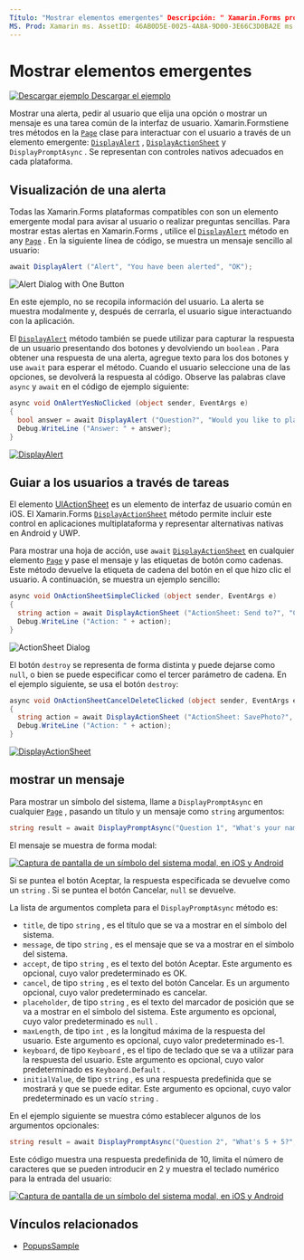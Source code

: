 ```yaml
---
Título: "Mostrar elementos emergentes" Descripción: " Xamarin.Forms proporciona tres elementos de interfaz de usuario de tipo emergente: una alerta, una hoja de acción y un símbolo del sistema. En este artículo se muestra el uso de alertas, hojas de acción y API de mensajes para mostrar cuadros de diálogo que piden a los usuarios preguntas sencillas, guiar a los usuarios a través de las tareas y mostrar los mensajes ".
MS. Prod: Xamarin ms. AssetID: 46AB0D5E-0025-4A8A-9D00-3E66C3D0BA2E ms. Technology: Xamarin-Forms Author: davidbritch ms. Author: dabritch ms. Date: 03/10/2020 no-LOC: [ Xamarin.Forms , Xamarin.Essentials ]
---
```


# <a name="display-pop-ups"></a>Mostrar elementos emergentes

[![Descargar ejemplo](~/media/shared/download.png) Descargar el ejemplo](https://docs.microsoft.com/samples/xamarin/xamarin-forms-samples/navigation-pop-ups)

Mostrar una alerta, pedir al usuario que elija una opción o mostrar un mensaje es una tarea común de la interfaz de usuario. Xamarin.Formstiene tres métodos en la [`Page`](xref:Xamarin.Forms.Page) clase para interactuar con el usuario a través de un elemento emergente: [`DisplayAlert`](xref:Xamarin.Forms.Page.DisplayAlert*) , [`DisplayActionSheet`](xref:Xamarin.Forms.Page.DisplayActionSheet*) y `DisplayPromptAsync` . Se representan con controles nativos adecuados en cada plataforma.

## <a name="display-an-alert"></a>Visualización de una alerta

Todas las Xamarin.Forms plataformas compatibles con son un elemento emergente modal para avisar al usuario o realizar preguntas sencillas. Para mostrar estas alertas en Xamarin.Forms , utilice el [`DisplayAlert`](xref:Xamarin.Forms.Page.DisplayAlert*) método en any [`Page`](xref:Xamarin.Forms.Page) . En la siguiente línea de código, se muestra un mensaje sencillo al usuario:

```csharp
await DisplayAlert ("Alert", "You have been alerted", "OK");
```

![](pop-ups-images/alert.png "Alert Dialog with One Button")

En este ejemplo, no se recopila información del usuario. La alerta se muestra modalmente y, después de cerrarla, el usuario sigue interactuando con la aplicación.

El [`DisplayAlert`](xref:Xamarin.Forms.Page.DisplayAlert*) método también se puede utilizar para capturar la respuesta de un usuario presentando dos botones y devolviendo un `boolean` . Para obtener una respuesta de una alerta, agregue texto para los dos botones y use `await` para esperar el método. Cuando el usuario seleccione una de las opciones, se devolverá la respuesta al código. Observe las palabras clave `async` y `await` en el código de ejemplo siguiente:

```csharp
async void OnAlertYesNoClicked (object sender, EventArgs e)
{
  bool answer = await DisplayAlert ("Question?", "Would you like to play a game", "Yes", "No");
  Debug.WriteLine ("Answer: " + answer);
}
```

[![DisplayAlert](pop-ups-images/alert2-sml.png "Cuadro de diálogo de alerta con dos botones")](pop-ups-images/alert2.png#lightbox "Cuadro de diálogo de alerta con dos botones")

## <a name="guide-users-through-tasks"></a>Guiar a los usuarios a través de tareas

El elemento [UIActionSheet](https://developer.apple.com/library/ios/documentation/uikit/reference/uiactionsheet_class/Reference/Reference.html) es un elemento de interfaz de usuario común en iOS. El Xamarin.Forms [`DisplayActionSheet`](xref:Xamarin.Forms.Page.DisplayActionSheet*) método permite incluir este control en aplicaciones multiplataforma y representar alternativas nativas en Android y UWP.

Para mostrar una hoja de acción, use `await` [`DisplayActionSheet`](xref:Xamarin.Forms.Page.DisplayActionSheet*) en cualquier elemento [`Page`](xref:Xamarin.Forms.Page) y pase el mensaje y las etiquetas de botón como cadenas. Este método devuelve la etiqueta de cadena del botón en el que hizo clic el usuario. A continuación, se muestra un ejemplo sencillo:

```csharp
async void OnActionSheetSimpleClicked (object sender, EventArgs e)
{
  string action = await DisplayActionSheet ("ActionSheet: Send to?", "Cancel", null, "Email", "Twitter", "Facebook");
  Debug.WriteLine ("Action: " + action);
}
```

![](pop-ups-images/action.png "ActionSheet Dialog")

El botón `destroy` se representa de forma distinta y puede dejarse como `null`, o bien se puede especificar como el tercer parámetro de cadena. En el ejemplo siguiente, se usa el botón `destroy`:

```csharp
async void OnActionSheetCancelDeleteClicked (object sender, EventArgs e)
{
  string action = await DisplayActionSheet ("ActionSheet: SavePhoto?", "Cancel", "Delete", "Photo Roll", "Email");
  Debug.WriteLine ("Action: " + action);
}
```

[![DisplayActionSheet](pop-ups-images/action2-sml.png "Cuadro de diálogo de hoja de acción con el botón destruir")](pop-ups-images/action2.png#lightbox "Cuadro de diálogo de hoja de acción con el botón destruir")

## <a name="display-a-prompt"></a>mostrar un mensaje

Para mostrar un símbolo del sistema, llame a `DisplayPromptAsync` en cualquier [`Page`](xref:Xamarin.Forms.Page) , pasando un título y un mensaje como `string` argumentos:

```csharp
string result = await DisplayPromptAsync("Question 1", "What's your name?");
```

El mensaje se muestra de forma modal:

[![Captura de pantalla de un símbolo del sistema modal, en iOS y Android](pop-ups-images/simple-prompt.png "Símbolo del sistema modal")](pop-ups-images/simple-prompt-large.png#lightbox "Símbolo del sistema modal")

Si se puntea el botón Aceptar, la respuesta especificada se devuelve como un `string` . Si se puntea el botón Cancelar, `null` se devuelve.

La lista de argumentos completa para el `DisplayPromptAsync` método es:

- `title`, de tipo `string` , es el título que se va a mostrar en el símbolo del sistema.
- `message`, de tipo `string` , es el mensaje que se va a mostrar en el símbolo del sistema.
- `accept`, de tipo `string` , es el texto del botón Aceptar. Este argumento es opcional, cuyo valor predeterminado es OK.
- `cancel`, de tipo `string` , es el texto del botón Cancelar. Es un argumento opcional, cuyo valor predeterminado es cancelar.
- `placeholder`, de tipo `string` , es el texto del marcador de posición que se va a mostrar en el símbolo del sistema. Este argumento es opcional, cuyo valor predeterminado es `null` .
- `maxLength`, de tipo `int` , es la longitud máxima de la respuesta del usuario. Este argumento es opcional, cuyo valor predeterminado es-1.
- `keyboard`, de tipo `Keyboard` , es el tipo de teclado que se va a utilizar para la respuesta del usuario. Este argumento es opcional, cuyo valor predeterminado es `Keyboard.Default` .
- `initialValue`, de tipo `string` , es una respuesta predefinida que se mostrará y que se puede editar. Este argumento es opcional, cuyo valor predeterminado es un vacío `string` .

En el ejemplo siguiente se muestra cómo establecer algunos de los argumentos opcionales:

```csharp
string result = await DisplayPromptAsync("Question 2", "What's 5 + 5?", initialValue: "10", maxLength: 2, keyboard: Keyboard.Numeric);
```

Este código muestra una respuesta predefinida de 10, limita el número de caracteres que se pueden introducir en 2 y muestra el teclado numérico para la entrada del usuario:

[![Captura de pantalla de un símbolo del sistema modal, en iOS y Android](pop-ups-images/keyboard-prompt.png "Símbolo del sistema modal")](pop-ups-images/keyboard-prompt-large.png#lightbox "Símbolo del sistema modal")

## <a name="related-links"></a>Vínculos relacionados

- [PopupsSample](https://docs.microsoft.com/samples/xamarin/xamarin-forms-samples/navigation-pop-ups)
